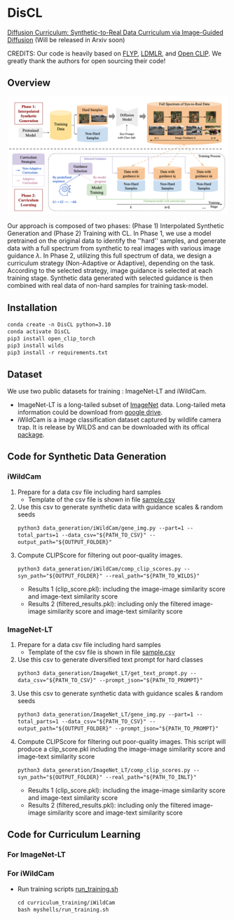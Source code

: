 # DisCL

[Diffusion Curriculum: Synthetic-to-Real Data Curriculum via Image-Guided Diffusion]() (Will be released in Arxiv soon)

CREDITS: Our code is heavily based
on [FLYP](https://github.com/locuslab/FLYP), [LDMLR](https://github.com/AlvinHan123/LDMLR/tree/main),
and [Open CLIP](https://github.com/mlfoundations/open_clip). We greatly thank the authors for open sourcing their code!

## Overview

<p align="center">
  <img width="750" src="assets/overview.png"> 
</p>

Our approach is composed of two phases: (Phase 1) Interpolated Synthetic Generation and (Phase 2) Training with CL. In
Phase 1, we use a model pretrained on the original data to identify the ''hard'' samples, and generate data with a full
spectrum from synthetic to real images with various image guidance $\lambda$. In Phase 2, utilizing this full spectrum
of data, we design a curriculum strategy (Non-Adaptive or Adaptive), depending on the task. According to the selected
strategy, image guidance is selected at each training stage. Synthetic data generated with selected guidance is then
combined with real data of non-hard samples for training task-model.

## Installation

```shell
conda create -n DisCL python=3.10
conda activate DisCL
pip3 install open_clip_torch
pip3 install wilds
pip3 install -r requirements.txt
```

## Dataset

We use two public datasets for training : ImageNet-LT and iWildCam.

- ImageNet-LT is a long-tailed subset of [ImageNet](https://image-net.org/download.php) data. Long-tailed meta
  information could be download
  from [google drive](https://drive.google.com/drive/folders/19cl6GK5B3p5CxzVBy5i4cWSmBy9-rT_-).
- iWildCam is a image classification dataset captured by wildlife camera trap. It is release by WILDS and can be
  downloaded with its offical [package](https://github.com/p-lambda/wilds/tree/main).

## Code for Synthetic Data Generation

### iWildCam

1. Prepare for a data csv file including hard samples
    - Template of the csv file is shown in file [sample.csv](data_generation/iWildCam/sample.csv)
2. Use this csv to generate synthetic data with guidance scales & random seeds
    ```shell
    python3 data_generation/iWildCam/gene_img.py --part=1 --total_parts=1 --data_csv="${PATH_TO_CSV}" --output_path="${OUTPUT_FOLDER}"
    ```
3. Compute CLIPScore for filtering out poor-quality images.
    ```shell
    python3 data_generation/iWildCam/comp_clip_scores.py --syn_path="${OUTPUT_FOLDER}" --real_path="${PATH_TO_WILDS}"
    ```
    - Results 1 (clip_score.pkl): including the image-image similarity score and image-text similarity score
    - Results 2 (filtered_results.pkl): including only the filtered image-image similarity score and image-text
      similarity score

### ImageNet-LT

1. Prepare for a data csv file including hard samples
    - Template of the csv file is shown in file [sample.csv](data_generation/ImageNet_LT/sample.csv)
2. Use this csv to generate diversified text prompt for hard classes
    ```shell
    python3 data_generation/ImageNet_LT/get_text_prompt.py --data_csv="${PATH_TO_CSV}" --prompt_json="${PATH_TO_PROMPT}" 
    ```
3. Use this csv to generate synthetic data with guidance scales & random seeds
    ```shell
    python3 data_generation/ImageNet_LT/gene_img.py --part=1 --total_parts=1 --data_csv="${PATH_TO_CSV}" --output_path="${OUTPUT_FOLDER}" --prompt_json="${PATH_TO_PROMPT}" 
    ```
4. Compute CLIPScore for filtering out poor-quality images. This script will produce a clip_score.pkl including the
   image-image similarity score and image-text similarity score
    ```shell
    python3 data_generation/ImageNet_LT/comp_clip_scores.py --syn_path="${OUTPUT_FOLDER}" --real_path="${PATH_TO_INLT}"
    ```
    - Results 1 (clip_score.pkl): including the image-image similarity score and image-text similarity score
    - Results 2 (filtered_results.pkl): including only the filtered image-image similarity score and image-text
      similarity score

## Code for Curriculum Learning

### For ImageNet-LT

### For iWildCam

- Run training scripts [run_training.sh](curriculum_training/iWildCam/myshells/run_training.sh)
   ```shell
   cd curriculum_training/iWildCam
   bash myshells/run_training.sh
   ```
